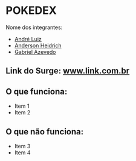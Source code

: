 # POKEDEX

Nome dos integrantes: 
- [André Luiz](https://github.com/AndreLuizGomesPereira)
- [Anderson Heidrich](https://github.com/andersonheidrich)
- [Gabriel Azevedo](https://github.com/gabazevdo)

## Link do Surge: www.link.com.br

## O que funciona:
- Item 1
- Item 2

## O que não funciona: 
- Item 3
- Item 4
